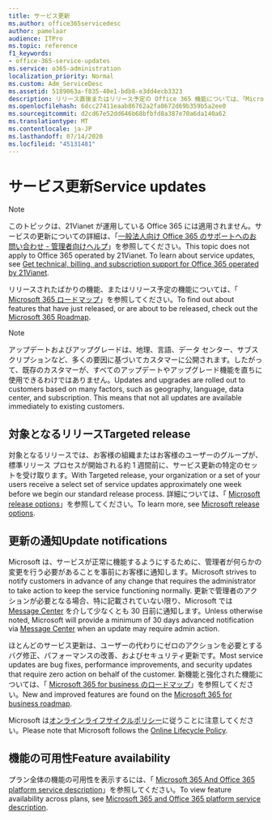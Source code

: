 ```yaml
---
title: サービス更新
ms.author: office365servicedesc
author: pamelaar
audience: ITPro
ms.topic: reference
f1_keywords:
- office-365-service-updates
ms.service: o365-administration
localization_priority: Normal
ms.custom: Adm_ServiceDesc
ms.assetid: 5189063a-f835-40e1-bdb8-e3dd4ecb3323
description: リリース直後またはリリース予定の Office 365 機能については、「Microsoft 365 ロードマップ」を参照してください。
ms.openlocfilehash: 6dcc27411eaab86762a2fa8672d69b359b5a2ee0
ms.sourcegitcommit: d2cd67e52dd646b68bfbfd8a387e70a6da140a62
ms.translationtype: MT
ms.contentlocale: ja-JP
ms.lasthandoff: 07/14/2020
ms.locfileid: "45131481"
---
```

# <a name="service-updates"></a><span data-ttu-id="4923c-103">サービス更新</span><span class="sxs-lookup"><span data-stu-id="4923c-103">Service updates</span></span>

> [!NOTE]
> <span data-ttu-id="4923c-p101">このトピックは、21Vianet が運用している Office 365 には適用されません。サービスの更新についての詳細は、「[一般法人向け Office 365 のサポートへのお問い合わせ - 管理者向けヘルプ](https://go.microsoft.com/fwlink/?LinkID=733350&amp;clcid=0x409)」を参照してください。</span><span class="sxs-lookup"><span data-stu-id="4923c-p101">This topic does not apply to Office 365 operated by 21Vianet. To learn about service updates, see [Get technical, billing, and subscription support for Office 365 operated by 21Vianet](https://go.microsoft.com/fwlink/?LinkID=733350&amp;clcid=0x409).</span></span> 
  
<span data-ttu-id="4923c-106">リリースされたばかりの機能、またはリリース予定の機能については、「 [Microsoft 365 ロードマップ](https://go.microsoft.com/fwlink/?LinkId=509914)」を参照してください。</span><span class="sxs-lookup"><span data-stu-id="4923c-106">To find out about features that have just released, or are about to be released, check out the [Microsoft 365 Roadmap](https://go.microsoft.com/fwlink/?LinkId=509914).</span></span>
  
> [!NOTE]
> <span data-ttu-id="4923c-p102">アップデートおよびアップグレードは、地理、言語、データ センター、サブスクリプションなど、多くの要因に基づいてカスタマーに公開されます。したがって、既存のカスタマーが、すべてのアップデートやアップグレード機能を直ちに使用できるわけではありません。</span><span class="sxs-lookup"><span data-stu-id="4923c-p102">Updates and upgrades are rolled out to customers based on many factors, such as geography, language, data center, and subscription. This means that not all updates are available immediately to existing customers.</span></span> 
  
## <a name="targeted-release"></a><span data-ttu-id="4923c-109">対象となるリリース</span><span class="sxs-lookup"><span data-stu-id="4923c-109">Targeted release</span></span>

<span data-ttu-id="4923c-110">対象となるリリースでは、お客様の組織またはお客様のユーザーのグループが、標準リリース プロセスが開始される約 1 週間前に、サービス更新の特定のセットを受け取ります。</span><span class="sxs-lookup"><span data-stu-id="4923c-110">With Targeted release, your organization or a set of your users receive a select set of service updates approximately one week before we begin our standard release process.</span></span> <span data-ttu-id="4923c-111">詳細については、「 [Microsoft release options](https://docs.microsoft.com/office365/admin/manage/release-options-in-office-365?view=o365-worldwide)」を参照してください。</span><span class="sxs-lookup"><span data-stu-id="4923c-111">To learn more, see [Microsoft release options](https://docs.microsoft.com/office365/admin/manage/release-options-in-office-365?view=o365-worldwide).</span></span> 
  
## <a name="update-notifications"></a><span data-ttu-id="4923c-112">更新の通知</span><span class="sxs-lookup"><span data-stu-id="4923c-112">Update notifications</span></span>

<span data-ttu-id="4923c-113">Microsoft は、サービスが正常に機能するようにするために、管理者が何らかの変更を行う必要があることを事前にお客様に通知します。</span><span class="sxs-lookup"><span data-stu-id="4923c-113">Microsoft strives to notify customers in advance of any change that requires the administrator to take action to keep the service functioning normally.</span></span> <span data-ttu-id="4923c-114">更新で管理者のアクションが必要となる場合、特に記載されていない限り、Microsoft では [Message Center](https://docs.microsoft.com/office365/admin/manage/message-center?view=o365-worldwide) を介して少なくとも 30 日前に通知します。</span><span class="sxs-lookup"><span data-stu-id="4923c-114">Unless otherwise noted, Microsoft will provide a minimum of 30 days advanced notification via [Message Center](https://docs.microsoft.com/office365/admin/manage/message-center?view=o365-worldwide) when an update may require admin action.</span></span> 
  
<span data-ttu-id="4923c-115">ほとんどのサービス更新は、ユーザーの代わりにゼロのアクションを必要とするバグ修正、パフォーマンスの改善、およびセキュリティ更新です。</span><span class="sxs-lookup"><span data-stu-id="4923c-115">Most service updates are bug fixes, performance improvements, and security updates that require zero action on behalf of the customer.</span></span> <span data-ttu-id="4923c-116">新機能と強化された機能については、「 [Microsoft 365 for business のロードマップ](https://roadmap.office.com/)」を参照してください。</span><span class="sxs-lookup"><span data-stu-id="4923c-116">New and improved features are found on the [Microsoft 365 for business roadmap](https://roadmap.office.com/).</span></span>
  
<span data-ttu-id="4923c-117">Microsoft は[オンラインライフサイクルポリシー](https://support.microsoft.com/lifecycle#gp/osslpolicy)に従うことに注意してください。</span><span class="sxs-lookup"><span data-stu-id="4923c-117">Please note that Microsoft follows the [Online Lifecycle Policy](https://support.microsoft.com/lifecycle#gp/osslpolicy).</span></span>
  
## <a name="feature-availability"></a><span data-ttu-id="4923c-118">機能の可用性</span><span class="sxs-lookup"><span data-stu-id="4923c-118">Feature availability</span></span>

<span data-ttu-id="4923c-119">プラン全体の機能の可用性を表示するには、「 [Microsoft 365 And Office 365 platform service description](office-365-platform-service-description.md)」を参照してください。</span><span class="sxs-lookup"><span data-stu-id="4923c-119">To view feature availability across plans, see [Microsoft 365 and Office 365 platform service description](office-365-platform-service-description.md).</span></span>
  

